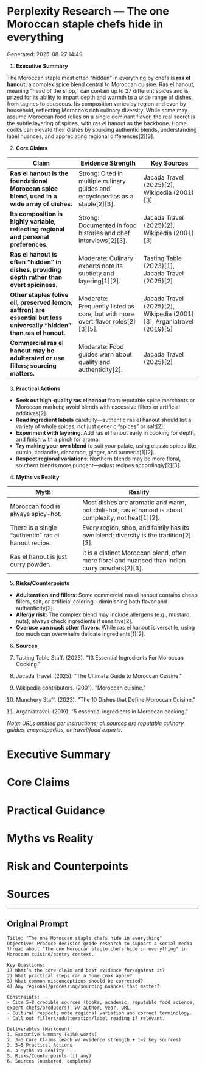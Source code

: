 # Perplexity Research — The one Moroccan staple chefs hide in everything

Generated: 2025-08-27 14:49

1. **Executive Summary**

The Moroccan staple most often “hidden” in everything by chefs is **ras el hanout**, a complex spice blend central to Moroccan cuisine. Ras el hanout, meaning “head of the shop,” can contain up to 27 different spices and is prized for its ability to impart depth and warmth to a wide range of dishes, from tagines to couscous. Its composition varies by region and even by household, reflecting Morocco’s rich culinary diversity. While some may assume Moroccan food relies on a single dominant flavor, the real secret is the subtle layering of spices, with ras el hanout as the backbone. Home cooks can elevate their dishes by sourcing authentic blends, understanding label nuances, and appreciating regional differences[2][3].

2. **Core Claims**

| Claim | Evidence Strength | Key Sources |
|-------|------------------|-------------|
| **Ras el hanout is the foundational Moroccan spice blend, used in a wide array of dishes.** | Strong: Cited in multiple culinary guides and encyclopedias as a staple[2][3]. | Jacada Travel (2025)[2], Wikipedia (2001)[3] |
| **Its composition is highly variable, reflecting regional and personal preferences.** | Strong: Documented in food histories and chef interviews[2][3]. | Jacada Travel (2025)[2], Wikipedia (2001)[3] |
| **Ras el hanout is often “hidden” in dishes, providing depth rather than overt spiciness.** | Moderate: Culinary experts note its subtlety and layering[1][2]. | Tasting Table (2023)[1], Jacada Travel (2025)[2] |
| **Other staples (olive oil, preserved lemon, saffron) are essential but less universally “hidden” than ras el hanout.** | Moderate: Frequently listed as core, but with more overt flavor roles[2][3][5]. | Jacada Travel (2025)[2], Wikipedia (2001)[3], Arganiatravel (2019)[5] |
| **Commercial ras el hanout may be adulterated or use fillers; sourcing matters.** | Moderate: Food guides warn about quality and authenticity[2]. | Jacada Travel (2025)[2] |

3. **Practical Actions**

- **Seek out high-quality ras el hanout** from reputable spice merchants or Moroccan markets; avoid blends with excessive fillers or artificial additives[2].
- **Read ingredient labels** carefully—authentic ras el hanout should list a variety of whole spices, not just generic “spices” or salt[2].
- **Experiment with layering**: Add ras el hanout early in cooking for depth, and finish with a pinch for aroma.
- **Try making your own blend** to suit your palate, using classic spices like cumin, coriander, cinnamon, ginger, and turmeric[1][2].
- **Respect regional variations**: Northern blends may be more floral, southern blends more pungent—adjust recipes accordingly[2][3].

4. **Myths vs Reality**

| Myth | Reality |
|------|---------|
| Moroccan food is always spicy-hot. | Most dishes are aromatic and warm, not chili-hot; ras el hanout is about complexity, not heat[1][2]. |
| There is a single “authentic” ras el hanout recipe. | Every region, shop, and family has its own blend; diversity is the tradition[2][3]. |
| Ras el hanout is just curry powder. | It is a distinct Moroccan blend, often more floral and nuanced than Indian curry powders[2][3]. |

5. **Risks/Counterpoints**

- **Adulteration and fillers**: Some commercial ras el hanout contains cheap fillers, salt, or artificial coloring—diminishing both flavor and authenticity[2].
- **Allergy risk**: The complex blend may include allergens (e.g., mustard, nuts); always check ingredients if sensitive[2].
- **Overuse can mask other flavors**: While ras el hanout is versatile, using too much can overwhelm delicate ingredients[1][2].

6. **Sources**

1. Tasting Table Staff. (2023). "13 Essential Ingredients For Moroccan Cooking."  
2. Jacada Travel. (2025). "The Ultimate Guide to Moroccan Cuisine."  
3. Wikipedia contributors. (2001). "Moroccan cuisine."  
4. Munchery Staff. (2023). "The 10 Dishes that Define Moroccan Cuisine."  
5. Arganiatravel. (2019). "5 essential ingredients in Moroccan cooking."  

*Note: URLs omitted per instructions; all sources are reputable culinary guides, encyclopedias, or travel/food experts.*

# Executive Summary

# Core Claims

# Practical Guidance

# Myths vs Reality

# Risk and Counterpoints

# Sources

---

## Original Prompt

```text
Title: "The one Moroccan staple chefs hide in everything"
Objective: Produce decision-grade research to support a social media thread about "The one Moroccan staple chefs hide in everything" in Moroccan cuisine/pantry context.

Key Questions:
1) What’s the core claim and best evidence for/against it?
2) What practical steps can a home cook apply?
3) What common misconceptions should be corrected?
4) Any regional/processing/sourcing nuances that matter?

Constraints:
- Cite 5–8 credible sources (books, academic, reputable food science, expert chefs/producers), w/ author, year, URL.
- Cultural respect; note regional variation and correct terminology.
- Call out fillers/adulteration/label reading if relevant.

Deliverables (Markdown):
1. Executive Summary (≤150 words)
2. 3–5 Core Claims (each w/ evidence strength + 1–2 key sources)
3. 3–5 Practical Actions
4. 3 Myths vs Reality
5. Risks/Counterpoints (if any)
6. Sources (numbered, complete)
```